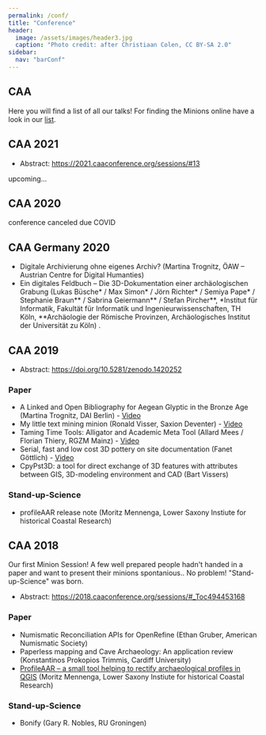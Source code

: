 ```yaml
---
permalink: /conf/
title: "Conference"
header:
  image: /assets/images/header3.jpg
  caption: "Photo credit: after Christiaan Colen, CC BY-SA 2.0"
sidebar:
  nav: "barConf"
---
```


## CAA

Here you will find a list of all our talks!
For finding the Minions online have a look in our [list](https://caa-minions.github.io/minions/).

## CAA 2021

-   Abstract: <https://2021.caaconference.org/sessions/#13>

upcoming...

## CAA 2020

conference canceled due COVID

## CAA Germany 2020

* Digitale Archivierung ohne eigenes Archiv? (Martina Trognitz, ÖAW – Austrian Centre for Digital Humanties)
* Ein digitales Feldbuch – Die 3D-Dokumentation einer archäologischen Grabung (Lukas Büsche\* / Max Simon\* / Jörn Richter\* / Semiya Pape\* / Stephanie Braun\*\* / Sabrina Geiermann\*\* / Stefan Pircher\*\*, \*Institut für Informatik, Fakultät für Informatik und Ingenieurwissenschaften, TH Köln, \*\*Archäologie der Römische Provinzen, Archäologisches Institut der Universität zu Köln)
.

## CAA 2019

-   Abstract: <https://doi.org/10.5281/zenodo.1420252>

### Paper

-   A Linked and Open Bibliography for Aegean Glyptic in the Bronze Age (Martina Trognitz, DAI Berlin) - [Video](https://www.youtube.com/watch?v=ywsRcnlQ198)
-   My little text mining minion (Ronald Visser, Saxion Deventer) - [Video](https://youtu.be/KIyWEFHaG5A)
-   Taming Time Tools: Alligator and Academic Meta Tool (Allard Mees / Florian Thiery, RGZM Mainz) - [Video](https://www.youtube.com/watch?v=X7mwRToJZbA)
-   Serial, fast and low cost 3D pottery on site documentation (Fanet Göttlich) - [Video](https://youtu.be/zhD2bI3K66A)
-   CpyPst3D: a tool for direct exchange of 3D features with attributes between GIS, 3D-modeling environment and CAD (Bart Vissers)

### Stand-up-Science

-   profileAAR release note (Moritz Mennenga, Lower Saxony Instiute for historical Coastal Research)

## CAA 2018

Our first Minion Session! A few well prepared people hadn't handed in a paper and want to present their minions spontanious.. No problem! "Stand-up-Science" was born.

-   Abstract: <https://2018.caaconference.org/sessions/#_Toc494453168>

### Paper

-   Numismatic Reconciliation APIs for OpenRefine (Ethan Gruber, American Numismatic Society)
-   Paperless mapping and Cave Archaeology: An application review (Konstantinos Prokopios Trimmis, Cardiff University)
-   [ProfileAAR – a small tool helping to rectify archaeological profiles in QGIS](https://youtu.be/SgVIP3lF7m8) (Moritz Mennenga, Lower Saxony Instiute for historical Coastal Research)

### Stand-up-Science

-   Bonify (Gary R. Nobles, RU Groningen)
